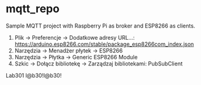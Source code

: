 # mqtt_repo
Sample MQTT project with Raspberry Pi as broker and ESP8266 as clients.

1. Plik -> Preferencje -> Dodatkowe adresy URL...: https://arduino.esp8266.com/stable/package_esp8266com_index.json
2. Narzędzia -> Menadżer płytek -> ESP8266
3. Narzędzia -> Płytka -> Generic ESP8266 Module
4. Szkic -> Dołącz bibliotekę -> Zarządzaj bibliotekami: PubSubClient

Lab301
l@b30!l@b30!
